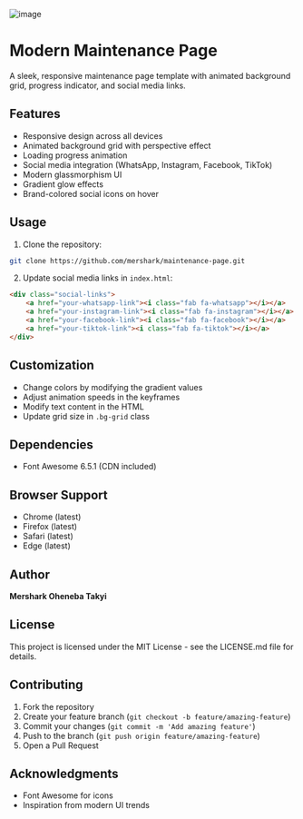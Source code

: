 ![image](https://github.com/user-attachments/assets/08aef418-732a-46fe-956e-da70540d5d21)

# Modern Maintenance Page

A sleek, responsive maintenance page template with animated background grid, progress indicator, and social media links.

## Features

- Responsive design across all devices
- Animated background grid with perspective effect
- Loading progress animation
- Social media integration (WhatsApp, Instagram, Facebook, TikTok)
- Modern glassmorphism UI
- Gradient glow effects
- Brand-colored social icons on hover

## Usage

1. Clone the repository:
```bash
git clone https://github.com/mershark/maintenance-page.git
```

2. Update social media links in `index.html`:
```html
<div class="social-links">
    <a href="your-whatsapp-link"><i class="fab fa-whatsapp"></i></a>
    <a href="your-instagram-link"><i class="fab fa-instagram"></i></a>
    <a href="your-facebook-link"><i class="fab fa-facebook"></i></a>
    <a href="your-tiktok-link"><i class="fab fa-tiktok"></i></a>
</div>
```

## Customization

- Change colors by modifying the gradient values
- Adjust animation speeds in the keyframes
- Modify text content in the HTML
- Update grid size in `.bg-grid` class

## Dependencies

- Font Awesome 6.5.1 (CDN included)

## Browser Support

- Chrome (latest)
- Firefox (latest)
- Safari (latest)
- Edge (latest)

## Author

**Mershark Oheneba Takyi**

## License

This project is licensed under the MIT License - see the LICENSE.md file for details.

## Contributing

1. Fork the repository
2. Create your feature branch (`git checkout -b feature/amazing-feature`)
3. Commit your changes (`git commit -m 'Add amazing feature'`)
4. Push to the branch (`git push origin feature/amazing-feature`)
5. Open a Pull Request

## Acknowledgments

- Font Awesome for icons
- Inspiration from modern UI trends

